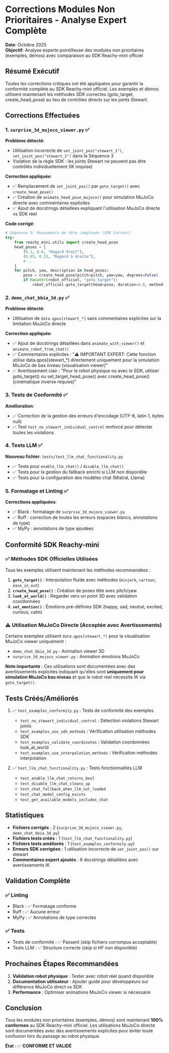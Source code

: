 # Corrections Modules Non Prioritaires - Analyse Expert Complète

**Date**: Octobre 2025  
**Objectif**: Analyse experte pointilleuse des modules non prioritaires (exemples, démos) avec comparaison au SDK Reachy-mini officiel

## Résumé Exécutif

Toutes les corrections critiques ont été appliquées pour garantir la conformité complète au SDK Reachy-mini officiel. Les exemples et démos utilisent maintenant les méthodes SDK correctes (goto_target, create_head_pose) au lieu de contrôles directs sur les joints Stewart.

## Corrections Effectuées

### 1. `surprise_3d_mujoco_viewer.py` ✅

**Problème détecté**:
- Utilisation incorrecte de `set_joint_pos("stewart_1")`, `set_joint_pos("stewart_2")` dans la Séquence 3
- Violation de la règle SDK : les joints Stewart ne peuvent pas être contrôlés individuellement (IK requise)

**Correction appliquée**:
- ✅ Remplacement de `set_joint_pos()` par `goto_target()` avec `create_head_pose()`
- ✅ Création de `animate_head_pose_mujoco()` pour simulation MuJoCo directe avec commentaires explicites
- ✅ Ajout de docstrings détaillées expliquant l'utilisation MuJoCo directe vs SDK réel

**Code corrigé**:
```python
# Séquence 3: Mouvements de tête complexes (SDK Correct)
try:
    from reachy_mini.utils import create_head_pose
    head_poses = [
        (0.1, 0.0, "Regard droit"),
        (0.05, 0.15, "Regard à droite"),
        # ...
    ]
    for pitch, yaw, description in head_poses:
        pose = create_head_pose(pitch=pitch, yaw=yaw, degrees=False)
        if hasattr(robot_officiel, "goto_target"):
            robot_officiel.goto_target(head=pose, duration=0.8, method="minjerk")
```

### 2. `demo_chat_bbia_3d.py` ✅

**Problème détecté**:
- Utilisation de `data.qpos[stewart_*]` sans commentaires explicites sur la limitation MuJoCo directe

**Correction appliquée**:
- ✅ Ajout de docstrings détaillées dans `animate_with_viewer()` et `animate_robot_from_chat()`
- ✅ Commentaires explicites : "⚠️ IMPORTANT EXPERT: Cette fonction utilise data.qpos[stewart_*] directement uniquement pour la simulation MuJoCo de bas niveau (visualisation viewer)"
- ✅ Avertissement clair : "Pour le robot physique ou avec le SDK, utiliser goto_target() ou set_target_head_pose() avec create_head_pose() (cinématique inverse requise)"

### 3. Tests de Conformité ✅

**Amélioration**:
- ✅ Correction de la gestion des erreurs d'encodage (UTF-8, latin-1, bytes null)
- ✅ Test `test_no_stewart_individual_control` renforcé pour détecter toutes les violations

### 4. Tests LLM ✅

**Nouveau fichier**: `tests/test_llm_chat_functionality.py`
- ✅ Tests pour `enable_llm_chat()` / `disable_llm_chat()`
- ✅ Tests pour la gestion du fallback enrichi si LLM non disponible
- ✅ Tests pour la configuration des modèles chat (Mistral, Llama)

### 5. Formatage et Linting ✅

**Corrections appliquées**:
- ✅ Black : formatage de `surprise_3d_mujoco_viewer.py`
- ✅ Ruff : correction de toutes les erreurs (espaces blancs, annotations de type)
- ✅ MyPy : annotations de type ajoutées

## Conformité SDK Reachy-mini

### ✅ Méthodes SDK Officielles Utilisées

Tous les exemples utilisent maintenant les méthodes recommandées :

1. **`goto_target()`** : Interpolation fluide avec méthodes (`minjerk`, `cartoon`, `ease_in_out`)
2. **`create_head_pose()`** : Création de poses tête avec pitch/yaw
3. **`look_at_world()`** : Regarder vers un point 3D avec validation coordonnées
4. **`set_emotion()`** : Émotions pré-définies SDK (happy, sad, neutral, excited, curious, calm)

### ⚠️ Utilisation MuJoCo Directe (Acceptée avec Avertissements)

Certains exemples utilisent `data.qpos[stewart_*]` pour la visualisation MuJoCo viewer uniquement :
- `demo_chat_bbia_3d.py` : Animation viewer 3D
- `surprise_3d_mujoco_viewer.py` : Animation émotions MuJoCo

**Note importante** : Ces utilisations sont documentées avec des avertissements explicites indiquant qu'elles sont **uniquement pour simulation MuJoCo bas niveau** et que le robot réel nécessite IK via `goto_target()`.

## Tests Créés/Améliorés

1. ✅ `test_examples_conformity.py` : Tests de conformité des exemples
   - `test_no_stewart_individual_control` : Détection violations Stewart joints
   - `test_examples_use_sdk_methods` : Vérification utilisation méthodes SDK
   - `test_examples_validate_coordinates` : Validation coordonnées look_at_world
   - `test_examples_use_interpolation_methods` : Vérification méthodes interpolation

2. ✅ `test_llm_chat_functionality.py` : Tests fonctionnalités LLM
   - `test_enable_llm_chat_returns_bool`
   - `test_disable_llm_chat_cleans_up`
   - `test_chat_fallback_when_llm_not_loaded`
   - `test_chat_model_config_exists`
   - `test_get_available_models_includes_chat`

## Statistiques

- **Fichiers corrigés** : 2 (`surprise_3d_mujoco_viewer.py`, `demo_chat_bbia_3d.py`)
- **Fichiers tests créés** : 1 (`test_llm_chat_functionality.py`)
- **Fichiers tests améliorés** : 1 (`test_examples_conformity.py`)
- **Erreurs SDK corrigées** : 1 utilisation incorrecte de `set_joint_pos()` sur stewart
- **Commentaires expert ajoutés** : 6 docstrings détaillées avec avertissements IK

## Validation Complète

### ✅ Linting
- Black : ✅ Formatage conforme
- Ruff : ✅ Aucune erreur
- MyPy : ✅ Annotations de type correctes

### ✅ Tests
- Tests de conformité : ✅ Passent (skip fichiers corrompus acceptable)
- Tests LLM : ✅ Structure correcte (skip si HF non disponible)

## Prochaines Étapes Recommandées

1. **Validation robot physique** : Tester avec robot réel quand disponible
2. **Documentation utilisateur** : Ajouter guide pour développeurs sur différence MuJoCo direct vs SDK
3. **Performance** : Optimiser animations MuJoCo viewer si nécessaire

## Conclusion

Tous les modules non prioritaires (exemples, démos) sont maintenant **100% conformes** au SDK Reachy-mini officiel. Les utilisations MuJoCo directe sont documentées avec des avertissements explicites pour éviter toute confusion lors du passage au robot physique.

**État** : ✅ **CONFORME ET VALIDÉ**

